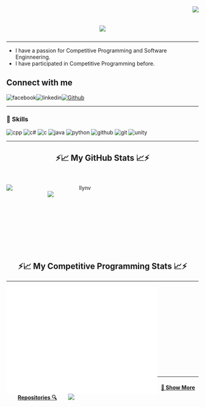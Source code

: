 <img align="right" src="https://img.shields.io/github/followers/llynv?style=social">
<h1 align="center">
  <a href="https://git.io/typing-svg">
    <img src="https://readme-typing-svg.herokuapp.com?font=Hacker&weight=500&size=25&duration=4000&pause=999&center=true&vCenter=true&width=500&height=70&lines=Hola!!!;Welcome+to+my+GitHub!">
  </a>
</h1>

---
- I have a passion for Competitive Programming and Software Enginneering.
- I have participated in Competitive Programming before.
## Connect with me
[<img align="left" alt="facebook" src="https://img.shields.io/badge/facebook-%231877F2.svg?&style=for-the-badge&logo=facebook&logoColor=white" />](https://www.facebook.com/linvg19804)

[<img align="left" alt="linkedin" src="https://img.shields.io/badge/LinkedIn-0077B5?style=for-the-badge&logo=linkedin&logoColor=white" />](https://www.linkedin.com/in/linvg/)

<p><a href="https://github.com/llynv" target="_blank"><img alt="Github" src="https://img.shields.io/badge/GitHub-%2312100E.svg?&style=for-the-badge&logo=Github&logoColor=white" /></a>

 ---
<h3> 🧠 Skills </h3>
<p>
  <img alt="cpp" src="https://img.shields.io/badge/c++-%2300599C.svg?style=for-the-badge&logo=c%2B%2B&logoColor=white" />
  <img alt="c#" src="https://img.shields.io/badge/c%23-%23239120.svg?style=for-the-badge&logo=c-sharp&logoColor=white" />
  <img alt="c" src="https://img.shields.io/badge/c-%2300599C.svg?style=for-the-badge&logo=c&logoColor=white" />
  <img alt="java" src="https://img.shields.io/badge/java-%23ED8B00.svg?style=for-the-badge&logo=openjdk&logoColor=white" />
  <img alt="python" src="https://img.shields.io/badge/python-3670A0?style=for-the-badge&logo=python&logoColor=ffdd54" />
  <img alt="github" src="https://img.shields.io/badge/github-%23121011.svg?style=for-the-badge&logo=github&logoColor=white" />
  <img alt="git" src="https://img.shields.io/badge/git-%23F05033.svg?style=for-the-badge&logo=git&logoColor=white" />
  <img alt="unity" src="https://img.shields.io/badge/unity-%23000000.svg?style=for-the-badge&logo=unity&logoColor=white" />
</p>

---
<h2 align="center">⚡&#x1f4c8; My GitHub Stats &#x1f4c8;⚡</h2>
<br>
<p align=center>
  <div align=center>
    <a href="https://github.com/llynv" title="Go to Source">
      <img align="left" width=396 src="https://github-readme-streak-stats.herokuapp.com/?user=llynv&theme=react&border=61dafb&hide_border=true" alt="llynv" />
    </a>
    <a href="https://github.com/llynv" title="Go to Source">
      <img align="right" width=396 src="https://github-readme-stats.vercel.app/api?username=llynv&show_icons=true&theme=react&border_color=61dafb&hide_border=true" />
    </a>
  </div>
  <br><br><br><br><br><br><br><br><br><br>
  </p>
  <h2 align="center">⚡&#x1f4c8; My Competitive Programming Stats &#x1f4c8;⚡</h2>
  <hr>
  <div align=center>
    <img align="left" width=396 src="https://raw.githubusercontent.com/llynv/cf-stats/main/output/light_card.svg#gh-dark-mode-only" />
    <img align="right" width=342 src="https://leetcard.jacoblin.cool/linvg?theme=dark&font=Newsreader&ext=contest" />
  </div>
<br><br><br><br><br><br><br><br><br><br><br><br><br>
<hr>
<h4 align="center">
  <a href="https://github.com/llynv?tab=repositories" title="Show Repositories ">🔎 Show More Repositories 🔍</a>
</h4>
